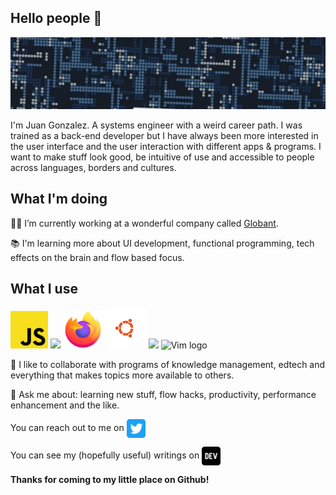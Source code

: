 ## Hello people 👋

<img src="https://raw.githubusercontent.com/juanfrank77/juanfrank77/master/tech-bg.png" alt="Tech Background">

I'm Juan Gonzalez. A systems engineer with a weird career path. I was trained as a back-end developer but I have always been more interested in the user interface and the user interaction with different apps & programs. I want to make stuff look good, be intuitive of use and accessible to people across languages, borders and cultures.

## What I'm doing 

👨‍💻 I’m currently working at a wonderful company called [Globant](https://www.globant.com).

📚 I'm learning more about UI development, functional programming, tech effects on the brain and flow based focus.

## What I use

<img height="60" src="https://raw.githubusercontent.com/edent/SuperTinyIcons/master/images/reference/javascript.svg">

<img height="60" src="https://raw.githubusercontent.com/edent/SuperTinyIcons/master/images/reference/react.svg">

<img height="60" src="https://raw.githubusercontent.com/edent/SuperTinyIcons/master/images/reference/Firefox_logo_2019.svg">

<img height="65" src="https://raw.githubusercontent.com/edent/SuperTinyIcons/master/images/reference/ubuntu.svg">

<img height="60" src="https://cdn.worldvectorlogo.com/logos/visual-studio-code.svg">

<img height="60" src="https://raw.githubusercontent.com/coderjojo/coderjojo/master/img/vim.png" alt="Vim logo">

🤝 I like to collaborate with programs of knowledge management, edtech and everything that makes topics more available to others.

💬 Ask me about: learning new stuff, flow hacks, productivity, performance enhancement and the like.

You can reach out to me on 
<a href="https://twitter.com/juanfrank77"><img align="center" height="30" src="https://raw.githubusercontent.com/edent/SuperTinyIcons/099dc12b59179d07d534069bc8551718f786d91a/images/svg/twitter.svg" alt="Juan F Gonzalez's Twitter Profile"></a>

You can see my (hopefully useful) writings on 
<a href="https://dev.to/juanfrank77"><img align="center" height="30" src="https://raw.githubusercontent.com/edent/SuperTinyIcons/099dc12b59179d07d534069bc8551718f786d91a/images/svg/dev_to.svg" alt="Juan F Gonzalez's DEV Profile"></a>

__Thanks for coming to my little place on Github!__
<!--
**juanfrank77/juanfrank77** is a ✨ _special_ ✨ repository because its `README.md` (this file) appears on your GitHub profile.

Here are some ideas to get you started:

- 🔭 I’m currently working on ...
- 🌱 I’m currently learning ...
- 👯 I’m looking to collaborate on ...
- 🤔 I’m looking for help with ...
- 💬 Ask me about ...
- 📫 How to reach me: ...
- 😄 Pronouns: ...
- ⚡ Fun fact: ...
-->
